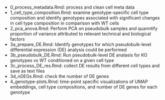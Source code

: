 - 0_process_metadata.Rmd: process and clean cell meta data
- 1_cell_type_composition.Rmd: examine genotype-specific cell type composition and identify genotypes associated with significant changes in cell type composition in comparison with WT cells
- 2_pca_anova.Rmd: Perform PCA on pseudobulk samples and quanntify proportion of variance attributed to relevant technical and biological factors
- 3a_prepare_DE.Rmd: Identify genotypes for which pseudobulk-level differential expression (DE) analysis could be performed
- 3b_pseudobulk_DE.Rmd: Run pseudobulk-level DE analasis for KO genotypes vs WT conditioned on a given cell type
- 3c_process_DE_res.Rmd: collect DE results from different cell types and save as text files
- 3d_nDEGs.Rmd: check the number of DE genes
- 4_genotype-plots.Rmd: time-point specific visualizations of UMAP embeddings, cell type compositions, and number of DE genes for each genotype
